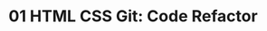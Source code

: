 # 01 HTML CSS Git: Code Refactor
<!--
This project was based on the implementation of HTML5 semantic tags, cleaning up the HTML & CSS code, adding accessibility through alt tags, movement from links in nav to their corresponding ids.
<!--
Switching over to HTML5 was a simple task, once you understood the point of refracting. HTML5 semantic tags are the industry standard in naming tags to make elements easily identifiable. They make it easier for other web developers to look into your code and be able to find exactly what they are looking for. Rather than having a div id=”that-one-vague-part” or div id=”system-only-you-know", you can make the tag section so colleagues will know relatively what part is affected by the tag. By adding these into the Horiseon page, it allows for other developers to work with the site immediately without having to decipher your personal ids. 
<!--
I also cleaned up the HTML and CSS files by going through and removing repetitive div id s. This makes working with the elements much more intuitive. Starting all your CSS in one place allows quick transitions to new styles and makes understandable changes to specific elements when branching off into a specific id or element. HTML5 tags combined with cleaning unnecessarily cluttered CSS will make the lives of your fellow peers so much better.
<!--
The accessibility aspect was a bit confusing to start, as I believed the point was to make the site W3c compliant. I added descriptions of the images in the alt as if it were being read aloud by a screen reader. While I am glad I now understand the capabilities of screen readers (regardless of how obnoxious the robotic voice was for the mere few hours I worked with it), the SEO side of the alt tag descriptions is also important. On top of adding alt tag descriptions to all the images, I also converted the .hero background-image in CSS into an img tag on HTML in order to add an accessible alt tag description. This makes our Horiseon site appear closer to the top of searches in digital media/marketing, thus potentially increasing traffic and, eventually, revenue for our client.
<!--
Finally, I correctly linked the nav bar at the top of the Horiseon site to the corresponding ids further down. I did this through the initial a href=”#X” elements on the nav bar and adding h2 id=”X” tags further down where I wished for the user to end up upon clicking the links. This was to improve the basic UX/UI (user experience / interface) by routing around having to scroll down to different sections of the website.
<!--
Overall - I found this project easy and basic, but I believe that is kind of the point. Converting div to HTML5, creating a usable nav bar, and adding alt tag descriptions to improve SEO visibility are all aspects of web development we will need to know how to do seamlessly once we move into our new (or improve our current) careers. 





